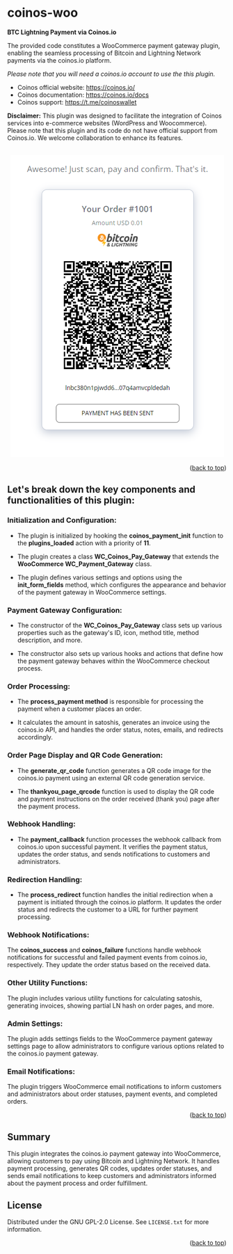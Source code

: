 # coinos-woo
**BTC Lightning Payment via Coinos.io**

The provided code constitutes a WooCommerce payment gateway plugin, enabling the seamless processing of Bitcoin and Lightning Network payments via the coinos.io platform. 

*Please note that you will need a coinos.io account to use the this plugin.*

- Coinos official website: https://coinos.io/
- Coinos documentation: https://coinos.io/docs
- Coinos support: https://t.me/coinoswallet

**Disclaimer:** This plugin was designed to facilitate the integration of Coinos services into e-commerce websites (WordPress and Woocommerce). Please note that this plugin and its code do not have official support from Coinos.io. We welcome collaboration to enhance its features.

<!-- PROJECT EXAMPLE -->
<br />
<div align="center">
  <a href="https://github.com/reddatos/coinos-woo">
    <img src="example.png" alt="Logo">
  </a>
</div>

<p align="right">(<a href="#readme-top">back to top</a>)</p>

## Let's break down the key components and functionalities of this plugin:

### Initialization and Configuration:

- The plugin is initialized by hooking the **coinos_payment_init** function to the **plugins_loaded** action with a priority of **11**.

- The plugin creates a class **WC_Coinos_Pay_Gateway** that extends the **WooCommerce WC_Payment_Gateway** class.

- The plugin defines various settings and options using the **init_form_fields** method, which configures the appearance and behavior of the payment gateway in WooCommerce settings.

### Payment Gateway Configuration:

- The constructor of the **WC_Coinos_Pay_Gateway** class sets up various properties such as the gateway's ID, icon, method title, method description, and more.

- The constructor also sets up various hooks and actions that define how the payment gateway behaves within the WooCommerce checkout process.

### Order Processing:

- The **process_payment method** is responsible for processing the payment when a customer places an order.

- It calculates the amount in satoshis, generates an invoice using the coinos.io API, and handles the order status, notes, emails, and redirects accordingly.

### Order Page Display and QR Code Generation:

- The **generate_qr_code** function generates a QR code image for the coinos.io payment using an external QR code generation service.

- The **thankyou_page_qrcode** function is used to display the QR code and payment instructions on the order received (thank you) page after the payment process.

### Webhook Handling:

- The **payment_callback** function processes the webhook callback from coinos.io upon successful payment. It verifies the payment status, updates the order status, and sends notifications to customers and administrators.

### Redirection Handling:

- The **process_redirect** function handles the initial redirection when a payment is initiated through the coinos.io platform. It updates the order status and redirects the customer to a URL for further payment processing.

### Webhook Notifications:

The **coinos_success** and **coinos_failure** functions handle webhook notifications for successful and failed payment events from coinos.io, respectively. They update the order status based on the received data.

### Other Utility Functions:

The plugin includes various utility functions for calculating satoshis, generating invoices, showing partial LN hash on order pages, and more.

### Admin Settings:

The plugin adds settings fields to the WooCommerce payment gateway settings page to allow administrators to configure various options related to the coinos.io payment gateway.

### Email Notifications:

The plugin triggers WooCommerce email notifications to inform customers and administrators about order statuses, payment events, and completed orders.

<p align="right">(<a href="#readme-top">back to top</a>)</p>

## Summary

This plugin integrates the coinos.io payment gateway into WooCommerce, allowing customers to pay using Bitcoin and Lightning Network. It handles payment processing, generates QR codes, updates order statuses, and sends email notifications to keep customers and administrators informed about the payment process and order fulfillment.

<!-- LICENSE -->
## License

Distributed under the GNU GPL-2.0 License. See `LICENSE.txt` for more information.

<p align="right">(<a href="#readme-top">back to top</a>)</p>
